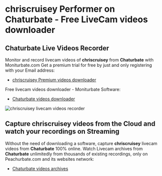 # chriscruisey Performer on Chaturbate - Free LiveCam videos downloader

## Chaturbate Live Videos Recorder

Monitor and record livecam videos of **chriscruisey** from **Chaturbate** with Moniturbate.com
Get a premium trial for free by just and only registering with your Email address:
* [chriscruisey Premium videos downloader](https://moniturbate.com/request-demo-licence-key.html)

Free livecam videos downloader - Moniturbate Software:
* [Chaturbate videos downloader](https://moniturbate.com/moniturbate-download-software.html)

![chriscruisey livecam videos recorder](https://peachurnet.com/templates/moniturbate-software.png)


## Capture chriscruisey videos from the Cloud and watch your recordings on Streaming

Without the need of downloading a software, capture **chriscruisey** livecam videos from **Chaturbate** 100% online.
Watch Livecam archives from **Chaturbate** unlimitedly from thousands of existing recordings, only on Peachurbate.com and its websites network:
* [Chaturbate videos archives](https://peachurnet.com/)